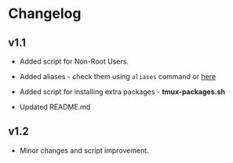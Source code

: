 # Changelog

## v1.1

- Added script for Non-Root Users.

- Added aliases - check them using `aliases` command or [here](https://github.com/VizXtreme/tmux-setup/blob/main/aliases.md)

- Added script for installing extra packages - **tmux-packages.sh**

- Updated README.md

## v1.2

- Minor changes and script improvement.